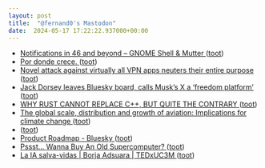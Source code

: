 ```yaml
---
layout: post
title:  "@fernand0's Mastodon"
date:  2024-05-17 17:22:22.937000+00:00
---
```

*  [Notifications in 46 and beyond – GNOME Shell & Mutter ](https://blogs.gnome.org/shell-dev/2024/04/23/notifications-46-and-beyond) ([toot](https://mastodon.social/@fernand0/112457583357795271))
*  [Por donde crece. ](https://avecesunafoto.wordpress.com/2024/05/17/por-donde-crece) ([toot](https://mastodon.social/@fernand0/112457532408888967))
*  [Novel attack against virtually all VPN apps neuters their entire purpose ](https://arstechnica.com/security/2024/05/novel-attack-against-virtually-all-vpn-apps-neuters-their-entire-purpose) ([toot](https://mastodon.social/@fernand0/112457350511600890))
*  [Jack Dorsey leaves Bluesky board, calls Musk’s X a ‘freedom platform’ ](https://www.euronews.com/next/2024/05/06/jack-dorsey-leaves-bluesky-board-calls-musks-x-a-freedom-platfor) ([toot](https://mastodon.social/@fernand0/112457105962018254))
*  [WHY RUST CANNOT REPLACE C++, BUT QUITE THE CONTRARY ](https://medium.com/@pepitoscrespo/why-rust-cannot-replace-c-but-quite-the-contrary-5577e1f5af0) ([toot](https://mastodon.social/@fernand0/112456876805891994))
*  [The global scale, distribution and growth of aviation: Implications for climate change   ](https://www.sciencedirect.com/science/article/pii/S0959378020307779?via%3Dihub) ([toot](https://mastodon.social/@fernand0/112456733326687407))
*  [ ](https://mastodon.social/users/fernand0/statuses/112456471687981459/activity) ([toot](https://mastodon.social/users/fernand0/statuses/112456471687981459/activity))
*  [Product Roadmap - Bluesky ](https://bsky.social/about/blog/05-07-2024-product-roadma) ([toot](https://mastodon.social/@fernand0/112456390688537301))
*  [Pssst… Wanna Buy An Old Supercomputer? ](https://hackaday.com/2024/05/01/pssst-wanna-buy-an-old-supercomputer) ([toot](https://mastodon.social/@fernand0/112456132597655618))
*  [La IA salva-vidas \| Borja Adsuara \| TEDxUC3M ](https://www.youtube.com/watch?v=YaCMJSHfy0Q&amp%3Bfeature=youtu.b) ([toot](https://mastodon.social/@fernand0/112456001592058532))
